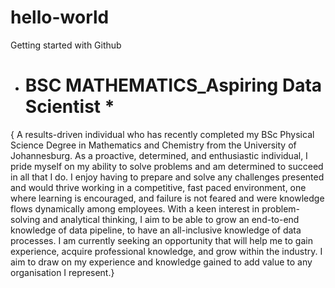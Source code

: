 # hello-world
Getting started with Github
* # BSC MATHEMATICS_Aspiring Data Scientist *
{ A results-driven individual who has recently completed my BSc Physical Science Degree in Mathematics and 
Chemistry from the University of Johannesburg. As a proactive, determined, and enthusiastic individual, I pride 
myself on my ability to solve problems and am determined to succeed in all that I do. 
I enjoy having to prepare and solve any challenges presented and would thrive working in a competitive, fast 
paced environment, one where learning is encouraged, and failure is not feared and were knowledge flows 
dynamically among employees. 
With a keen interest in problem-solving and analytical thinking, I aim to be able to grow an end-to-end knowledge 
of data pipeline, to have an all-inclusive knowledge of data processes. 
I am currently seeking an opportunity that will help me to gain experience, acquire professional knowledge, and 
grow within the industry. I aim to draw on my experience and knowledge gained to add value to any organisation 
I represent.} 
